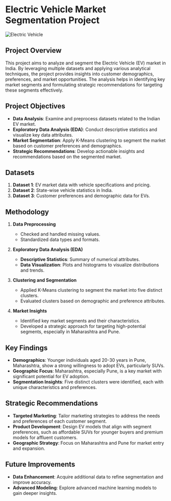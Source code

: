 # Electric Vehicle Market Segmentation Project
![Electric Vehicle](https://evreporter.com/wp-content/uploads/2019/08/electric-car-2728131_960_720.png)
## Project Overview

This project aims to analyze and segment the Electric Vehicle (EV) market in India. By leveraging multiple datasets and applying various analytical techniques, the project provides insights into customer demographics, preferences, and market opportunities. The analysis helps in identifying key market segments and formulating strategic recommendations for targeting these segments effectively.

## Project Objectives

- **Data Analysis**: Examine and preprocess datasets related to the Indian EV market.
- **Exploratory Data Analysis (EDA)**: Conduct descriptive statistics and visualize key data attributes.
- **Market Segmentation**: Apply K-Means clustering to segment the market based on customer preferences and demographics.
- **Strategic Recommendations**: Develop actionable insights and recommendations based on the segmented market.

## Datasets

1. **Dataset 1**: EV market data with vehicle specifications and pricing.
2. **Dataset 2**: State-wise vehicle statistics in India.
3. **Dataset 3**: Customer preferences and demographic data for EVs.

## Methodology

1. **Data Preprocessing**
   - Checked and handled missing values.
   - Standardized data types and formats.

2. **Exploratory Data Analysis (EDA)**
   - **Descriptive Statistics**: Summary of numerical attributes.
   - **Data Visualization**: Plots and histograms to visualize distributions and trends.

3. **Clustering and Segmentation**
   - Applied K-Means clustering to segment the market into five distinct clusters.
   - Evaluated clusters based on demographic and preference attributes.

4. **Market Insights**
   - Identified key market segments and their characteristics.
   - Developed a strategic approach for targeting high-potential segments, especially in Maharashtra and Pune.

## Key Findings

- **Demographics**: Younger individuals aged 20-30 years in Pune, Maharashtra, show a strong willingness to adopt EVs, particularly SUVs.
- **Geographic Focus**: Maharashtra, especially Pune, is a key market with significant potential for EV adoption.
- **Segmentation Insights**: Five distinct clusters were identified, each with unique characteristics and preferences.

## Strategic Recommendations

- **Targeted Marketing**: Tailor marketing strategies to address the needs and preferences of each customer segment.
- **Product Development**: Design EV models that align with segment preferences, such as affordable SUVs for younger buyers and premium models for affluent customers.
- **Geographic Strategy**: Focus on Maharashtra and Pune for market entry and expansion.

## Future Improvements

- **Data Enhancement**: Acquire additional data to refine segmentation and improve accuracy.
- **Advanced Modeling**: Explore advanced machine learning models to gain deeper insights.

